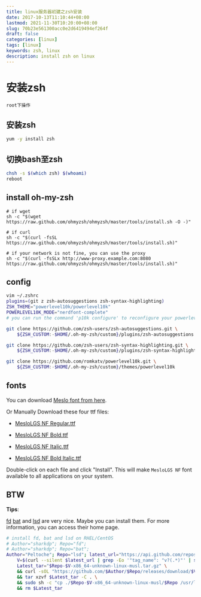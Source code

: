```yaml
---
title: linux服务器初建之zsh安装
date: 2017-10-13T11:10:44+08:00
lastmod: 2021-11-30T10:20:00+08:00
slug: 70b23e561300acc0e2d6419494ef264f
draft: false
categories: [linux]
tags: [linux]
keywords: zsh, linux
description: install zsh on linux
---
```

# 安装zsh
    root下操作
## 安装zsh
```bash
yum -y install zsh
```
## 切换bash至zsh
```bash
chsh -s $(which zsh) $(whoami)
reboot
```
<!-- more -->

## install oh-my-zsh

```shell
# if wget
sh -c "$(wget https://raw.github.com/ohmyzsh/ohmyzsh/master/tools/install.sh -O -)"

# if curl
sh -c "$(curl -fsSL https://raw.github.com/ohmyzsh/ohmyzsh/master/tools/install.sh)"

# if your network is not fine, you can use the proxy
sh -c "$(curl -fsSLx http://www-proxy.example.com:8080 https://raw.github.com/ohmyzsh/ohmyzsh/master/tools/install.sh)"
```

## config

```bash
vim ~/.zshrc
plugins=(git z zsh-autosuggestions zsh-syntax-highlighting)
ZSH_THEME="powerlevel10k/powerlevel10k"
POWERLEVEL10K_MODE="nerdfont-complete"
# you can run the command 'p10k configure' to reconfigure your powerlevel10k

git clone https://github.com/zsh-users/zsh-autosuggestions.git \
	${ZSH_CUSTOM:-$HOME/.oh-my-zsh/custom}/plugins/zsh-autosuggestions

git clone https://github.com/zsh-users/zsh-syntax-highlighting.git \
	${ZSH_CUSTOM:-$HOME/.oh-my-zsh/custom}/plugins/zsh-syntax-highlighting

git clone https://github.com/romkatv/powerlevel10k.git \
	${ZSH_CUSTOM:-$HOME/.oh-my-zsh/custom}/themes/powerlevel10k

```

## fonts

You can download [Meslo font from here](https://github.com/ryanoasis/nerd-fonts).

Or Manually Download these four ttf files:
- [MesloLGS NF Regular.ttf](https://github.com/romkatv/powerlevel10k-media/raw/master/MesloLGS%20NF%20Regular.ttf)

- [MesloLGS NF Bold.ttf](https://github.com/romkatv/powerlevel10k-media/raw/master/MesloLGS%20NF%20Bold.ttf)

- [MesloLGS NF Italic.ttf](https://github.com/romkatv/powerlevel10k-media/raw/master/MesloLGS%20NF%20Italic.ttf)

- [MesloLGS NF Bold Italic.ttf](https://github.com/romkatv/powerlevel10k-media/raw/master/MesloLGS%20NF%20Bold%20Italic.ttf)

Double-click on each file and click "Install". This will make `MesloLGS NF` font available to all applications on your system.

## BTW

**Tips**:

[fd](https://github.com/sharkdp/fd) [bat](https://github.com/sharkdp/bat) and [lsd](https://github.com/Peltoche/lsd) are very nice. 
Maybe you can install them. For more information, you can access their home page.

```bash
# install fd, bat and lsd on RHEL/CentOS
# Author="sharkdp"; Repo="fd";
# Author="sharkdp"; Repo="bat";
Author="Peltoche"; Repo="lsd"; latest_url="https://api.github.com/repos/$Author/$Repo/releases/latest"; \
    V=$(curl --silent $latest_url | grep -Eo '"tag_name": "v?(.*)"' | sed -E 's/.*"([^"]+)".*/\1/'); \
    Latest_tar="$Repo-$V-x86_64-unknown-linux-musl.tar.gz" \
    && curl -sOL "https://github.com/$Author/$Repo/releases/download/$V/$Latest_tar" \
    && tar xzvf $Latest_tar -C . \
    && sudo sh -c "cp ./$Repo-$V-x86_64-unknown-linux-musl/$Repo /usr/local/bin/$Repo" \
    && rm $Latest_tar
```